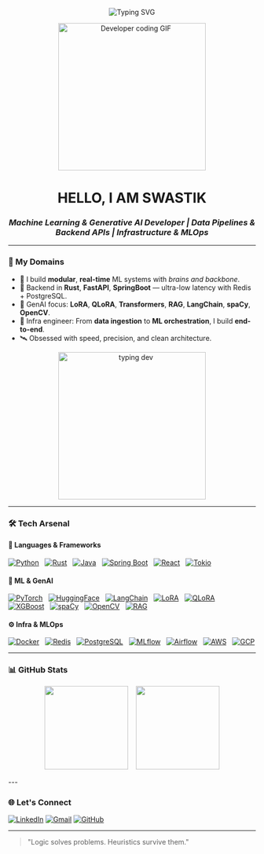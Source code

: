<!-- 🧠 HERO SECTION START -->

<p align="center">
  <img src="https://readme-typing-svg.demolab.com?font=Source+Code+Pro&weight=500&pause=1000&color=00FFAA&center=true&vCenter=true&width=750&lines=Hey%2C+I'm+Swastik+Nandy;🧠+ML+%2B+GenAI+Developer;🚀+Rust+Infra+%7C+FastAPI+Pipelines;⚙️+MLOps+%7C+Real-time+AI+Systems;⌨️+Coding+till+the+GPU+melts..." alt="Typing SVG" />
</p>

<p align="center">
  <!-- Tenor “Developer” GIF that loads reliably -->
  <img src="https://tenor.com/view/developer-gif-2461104302247665708.gif" width="300" alt="Developer coding GIF" />
</p>

<h1 align="center"><strong>HELLO, I AM SWASTIK</i></strong></h1>

<h3 align="center"><i>
   Machine Learning & Generative AI Developer | Data Pipelines & Backend APIs | Infrastructure & MLOps 
</i></h3>

<!-- 🧠 HERO SECTION END -->


---

### 🧠 My Domains

- 🤖 I build **modular**, **real-time** ML systems with *brains and backbone*.
- 🔧 Backend in **Rust**, **FastAPI**, **SpringBoot** — ultra-low latency with Redis + PostgreSQL.
- 🧪 GenAI focus: **LoRA**, **QLoRA**, **Transformers**, **RAG**, **LangChain**, **spaCy**, **OpenCV**.
- 🧱 Infra engineer: From **data ingestion** to **ML orchestration**, I build **end-to-end**.
- 🛰️ Obsessed with speed, precision, and clean architecture.

<p align="center">
  <img src="https://media.giphy.com/media/qgQUggAC3Pfv687qPC/giphy.gif" width="300" alt="typing dev" />
</p>

---

### 🛠️ Tech Arsenal

#### 🔣 Languages & Frameworks  
[![Python](https://img.shields.io/badge/Python-3776AB?style=flat-square&logo=python&logoColor=white)](https://www.python.org/)
&nbsp;
[![Rust](https://img.shields.io/badge/Rust-000000?style=flat-square&logo=rust&logoColor=white)](https://www.rust-lang.org/)
&nbsp;
[![Java](https://img.shields.io/badge/Java-ED8B00?style=flat-square&logo=openjdk&logoColor=white)](https://www.java.com/)
&nbsp;
[![Spring Boot](https://img.shields.io/badge/SpringBoot-6DB33F?style=flat-square&logo=springboot&logoColor=white)](https://spring.io/)
&nbsp;
[![React](https://img.shields.io/badge/React-20232A?style=flat-square&logo=react&logoColor=61DAFB)](https://react.dev/)
&nbsp;
[![Tokio](https://img.shields.io/badge/Tokio-Rust-blueviolet?style=flat-square&logo=rust)](https://tokio.rs/)

#### 🧠 ML & GenAI  
[![PyTorch](https://img.shields.io/badge/PyTorch-EE4C2C?style=flat-square&logo=pytorch&logoColor=white)](https://pytorch.org/)
&nbsp;
[![HuggingFace](https://img.shields.io/badge/HuggingFace-FFD21F?style=flat-square&logo=huggingface&logoColor=black)](https://huggingface.co/)
&nbsp;
[![LangChain](https://img.shields.io/badge/LangChain-000000?style=flat-square&logo=langchain&logoColor=white)](https://www.langchain.com/)
&nbsp;
[![LoRA](https://img.shields.io/badge/LoRA-FF66CC?style=flat-square&logo=openai&logoColor=white)](https://arxiv.org/abs/2106.09685)
&nbsp;
[![QLoRA](https://img.shields.io/badge/QLoRA-9146FF?style=flat-square&logo=openai&logoColor=white)](https://arxiv.org/abs/2305.14314)
&nbsp;
[![XGBoost](https://img.shields.io/badge/XGBoost-FF6600?style=flat-square&logo=python&logoColor=white)](https://xgboost.readthedocs.io/)
&nbsp;
[![spaCy](https://img.shields.io/badge/spaCy-09A3D5?style=flat-square&logo=spacy&logoColor=white)](https://spacy.io/)
&nbsp;
[![OpenCV](https://img.shields.io/badge/OpenCV-5C3EE8?style=flat-square&logo=opencv&logoColor=white)](https://opencv.org/)
&nbsp;
[![RAG](https://img.shields.io/badge/RAG-Retrieval--Augmented-green?style=flat-square)](https://www.pinecone.io/learn/retrieval-augmented-generation/)

#### ⚙️ Infra & MLOps  
[![Docker](https://img.shields.io/badge/Docker-2496ED?style=flat-square&logo=docker&logoColor=white)](https://www.docker.com/)
&nbsp;
[![Redis](https://img.shields.io/badge/Redis-DC382D?style=flat-square&logo=redis&logoColor=white)](https://redis.io/)
&nbsp;
[![PostgreSQL](https://img.shields.io/badge/PostgreSQL-4169E1?style=flat-square&logo=postgresql&logoColor=white)](https://www.postgresql.org/)
&nbsp;
[![MLflow](https://img.shields.io/badge/MLflow-0194E2?style=flat-square&logo=mlflow&logoColor=white)](https://mlflow.org/)
&nbsp;
[![Airflow](https://img.shields.io/badge/Airflow-017CEE?style=flat-square&logo=apacheairflow&logoColor=white)](https://airflow.apache.org/)
&nbsp;
[![AWS](https://img.shields.io/badge/AWS-FF9900?style=flat-square&logo=amazonaws&logoColor=white)](https://aws.amazon.com/)
&nbsp;
[![GCP](https://img.shields.io/badge/GCP-4285F4?style=flat-square&logo=googlecloud&logoColor=white)](https://cloud.google.com/)

---

### 📊 GitHub Stats

<p align="center">
  <img src="https://github-readme-stats.vercel.app/api?username=swastik-nandy&show_icons=true&theme=tokyonight" height="170px" />
  &nbsp;&nbsp;
  <img src="https://github-readme-stats.vercel.app/api/top-langs/?username=swastik-nandy&layout=compact&theme=tokyonight" height="170px" />
</p>
---

### 🌐 Let's Connect

<p align="center">

[![LinkedIn](https://img.shields.io/badge/-LinkedIn-0077B5?style=for-the-badge&logo=linkedin&logoColor=white)](https://www.linkedin.com/in/swastik-nandy)
[![Gmail](https://img.shields.io/badge/-Email-D14836?style=for-the-badge&logo=gmail&logoColor=white)](mailto:swastiknandy2003@gmail.com)
[![GitHub](https://img.shields.io/badge/-GitHub-181717?style=for-the-badge&logo=github&logoColor=white)](https://github.com/swastik-nandy)

</p>



---



> "Logic solves problems. Heuristics survive them."

